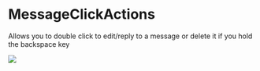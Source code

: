 # MessageClickActions

Allows you to double click to edit/reply to a message or delete it if you hold the backspace key

![](https://github.com/CodeRadu/Vencord/assets/55940580/6885aca2-4021-4910-b636-bb40f877a816)

